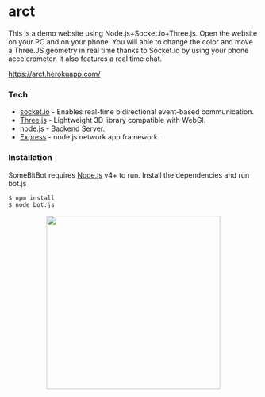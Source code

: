# arct
This is a demo website using Node.js+Socket.io+Three.js. Open the website on your PC and on your phone. You will able to change the color and  move a Three.JS geometry in real time thanks to Socket.io by using your phone accelerometer. It also features a real time chat.

https://arct.herokuapp.com/



### Tech

* [socket.io] - Enables real-time bidirectional event-based communication.
* [Three.js] - Lightweight 3D library compatible with WebGl.
* [node.js] - Backend Server.
* [Express] - node.js network app framework.

 
### Installation

SomeBitBot requires [Node.js](https://nodejs.org/) v4+ to run.
Install the dependencies and run bot.js

```sh
$ npm install 
$ node bot.js
``` 


[node.js]: <http://nodejs.org>
[Three.js]: <https://threejs.org/>
[jQuery]: <http://jquery.com>
[express]: <http://expressjs.com>
[socket.io]: <https://socket.io>
[request]: <https://github.com/request/request>

<p align="center">
  <img src="https://pbs.twimg.com/profile_images/766745282201595904/aYLcH3u_.jpg" width="350"/>
</p>
